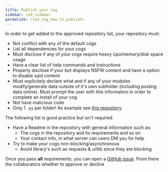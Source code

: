 ```yaml
---
title: Publish your cog
sidebar: red_sidebar
permalink: /red_cog_how_to_publish/
---
```


In order to get added to the approved repository list, your repository must:

* Not conflict with any of the default cogs
* List all dependencies for your cogs
* Must disclose if any of your cogs require heavy cpu/memory/disk space usage
* Have a clear list of help commands and instructions
* Properly disclose if your bot displays NSFW content and have a option to disable said content
* Must explicitely declare what and if any of your modules modify/generate data outside of it's own subfolder (including posting data online). Must prompt the user with this information in order to complete an install of your cog
* Not have malicious code
* Only 1 ``.py`` per folder! As example see [this repository](https://github.com/tekulvw/Squid-Plugins)

The following list is good practice but isn't required:

* Have a Readme in the repository with general information such as:
    * The cogs in the repository and its requirements and so on
    * Your contact info, in what server can users DM you for help
* Try to make your cogs non-blocking/asynchronous
    * Avoid library's such as requests & urllib since they are blocking


Once you pass **all** requirements, you can open a [GitHub issue](https://github.com/Twentysix26/Red-Docs/issues). From there the collaborators whether to approve or decline
